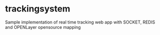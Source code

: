 # trackingsystem
Sample implementation of real time tracking web app with SOCKET, REDIS and OPENLayer opensource mapping
